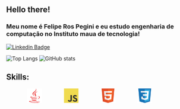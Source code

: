 ## Hello there!
### Meu nome é Felipe Ros Pegini e eu estudo engenharia de computação no Instituto maua de tecnologia!

[![Linkedin Badge](https://img.shields.io/badge/-FelipePegini-blue?style=flat-rounded-square&logo=Linkedin&logoColor=white&link=https://www.linkedin.com/in/felipe-ros-pegini-engenheiro-computacao)](https://www.linkedin.com/in/felipe-ros-pegini-engenheiro-computacao)


![Top Langs](https://github-readme-stats.vercel.app/api/top-langs/?username=Felipe-16&layout=compact&theme=onedark)
![GitHub stats](https://github-readme-stats.vercel.app/api?username=Felipe-16&theme=onedark&show_icons=true)

## Skills:
<p align="center">
    <img height="40" src="https://raw.githubusercontent.com/devicons/devicon/master/icons/java/java-plain.svg">
    &nbsp;&nbsp;&nbsp;&nbsp;&nbsp;&nbsp;&nbsp;&nbsp;&nbsp;&nbsp;&nbsp;&nbsp;&nbsp;
    <img height="40" src="https://raw.githubusercontent.com/devicons/devicon/master/icons/javascript/javascript-original.svg">
    &nbsp;&nbsp;&nbsp;&nbsp;&nbsp;&nbsp;&nbsp;&nbsp;&nbsp;&nbsp;&nbsp;&nbsp;&nbsp;
    <img height="40" src="https://raw.githubusercontent.com/devicons/devicon/master/icons/html5/html5-original.svg">
    &nbsp;&nbsp;&nbsp;&nbsp;&nbsp;&nbsp;&nbsp;&nbsp;&nbsp;&nbsp;&nbsp;&nbsp;&nbsp;
    <img height="40" src="https://raw.githubusercontent.com/devicons/devicon/master/icons/css3/css3-original.svg">
    &nbsp;&nbsp;&nbsp;&nbsp;&nbsp;&nbsp;&nbsp;&nbsp;&nbsp;&nbsp;&nbsp;&nbsp;&nbsp;
    
<!--
**Felipe-16/Felipe-16** is a ✨ _special_ ✨ repository because its `README.md` (this file) appears on your GitHub profile.

Here are some ideas to get you started:

- 🔭 I’m currently working on ...
- 🌱 I’m currently learning ...
- 👯 I’m looking to collaborate on ...
- 🤔 I’m looking for help with ...
- 💬 Ask me about ...
- 📫 How to reach me: ...
- 😄 Pronouns: ...
- ⚡ Fun fact: ...
-->
